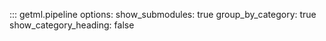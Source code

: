 ::: getml.pipeline
    options:
      show_submodules: true
      group_by_category: true
      show_category_heading: false